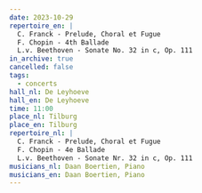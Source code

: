 ```yaml
---
date: 2023-10-29
repertoire_en: |
  C. Franck - Prelude, Choral et Fugue
  F. Chopin - 4th Ballade
  L.v. Beethoven - Sonate No. 32 in c, Op. 111
in_archive: true
cancelled: false
tags:
  - concerts
hall_nl: De Leyhoeve
hall_en: De Leyhoeve
time: 11:00
place_nl: Tilburg
place_en: Tilburg
repertoire_nl: |
  C. Franck - Prelude, Choral et Fugue
  F. Chopin - 4e Ballade
  L.v. Beethoven - Sonate Nr. 32 in c, Op. 111
musicians_nl: Daan Boertien, Piano
musicians_en: Daan Boertien, Piano
---
```

